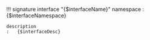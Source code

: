 !!! signature interface "{$interfaceName}"
    namespace
    :   {$interfaceNamespace}

    description
    :   {$interfaceDesc}
